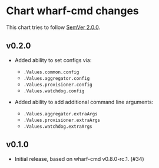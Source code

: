 # Chart wharf-cmd changes

This chart tries to follow [SemVer 2.0.0](https://semver.org/).

<!--
	When composing new changes to this list, try to follow convention.

	Since PR #6 we no longer specify WIP or date per version, in contrast to how
	we operate in our other iver-wharf repos. All changes are published as soon
	as they hit the master branch.

	A good source on conventions can be found here:
	https://changelog.md/
-->

## v0.2.0

- Added ability to set configs via:

  - `.Values.common.config`
  - `.Values.aggregator.config`
  - `.Values.provisioner.config`
  - `.Values.watchdog.config`

- Added ability to add additional command line arguments:

  - `.Values.aggregator.extraArgs`
  - `.Values.provisioner.extraArgs`
  - `.Values.watchdog.extraArgs`

## v0.1.0

- Initial release, based on wharf-cmd v0.8.0-rc.1. (#34)
